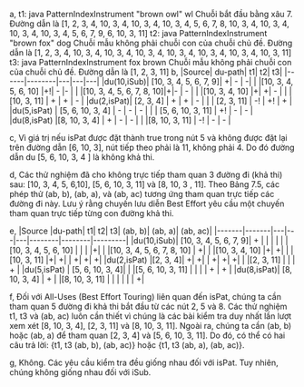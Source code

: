 a,
t1: java PatternIndexInstrument "brown owl" wl
Chuỗi bắt đầu bằng xâu 7.
Đường dẫn là [1, 2, 3, 4, 10, 3, 4, 10, 3, 4, 10, 3, 4, 5, 6, 7, 8, 10, 3, 4, 10,
3, 4, 10, 3, 4, 10, 3, 4, 5, 6, 7, 9, 6, 10, 3, 11]
t2: java PatternIndexInstrument "brown fox" dog
Chuỗi mẫu không phải chuỗi con của chuỗi chủ đề.
Đường dẫn là [1, 2, 3, 4, 10, 3, 4, 10, 3, 4, 10, 3, 4, 10, 3, 4, 10, 3, 4, 10,
3, 4, 10, 3, 11]
t3: java PatternIndexInstrument fox brown
Chuỗi mẫu không phải chuỗi con của chuỗi chủ đề.
Đường dẫn là [1, 2, 3, 11]
b,
|Source| du-path| t1| t2| t3|
|------|--------|---|---|---|
|du(10,iSub)| [10, 3, 4, 5, 6, 7, 9]| +| - | -|
|           |[10, 3, 4, 5, 6, 10]   |+!| - |- |
|           |[10, 3, 4, 5, 6, 7, 8, 10]|+|- | - |
|           |[10, 3, 4, 10] |+| +| - |
|           |[10, 3, 11] | + | + | - |
|du(2,isPat)| [2, 3, 4] | + | + | - |
|           | [2, 3, 11] | -! | +! | + |
|du(5,isPat) | [5, 6, 10, 3, 4] | - | - | - |
|            | [5, 6, 10, 3, 11] | +! | - | - |
|du(8,isPat) |[8, 10, 3, 4] | + | - | - |
|            |[8, 10, 3, 11] | -! | - | - |

c,
Vì giá trị nếu isPat được đặt thành true trong nút 5 và không được đặt lại trên đường dẫn [6, 10, 3], nút tiếp theo phải là 11, không phải 4. Do đó đường dẫn du [5, 6, 10, 3, 4 ] là không khả thi.

d,
Các thử nghiệm đã cho không trực tiếp tham quan 3 đường đi (khả thi) sau: [10, 3, 4, 5, 6,10], [5, 6, 10, 3, 11] và [8, 10, 3 , 11]. Theo Bảng 7.5, các phép thử (ab, b), (ab, a), và (ab, ac) tương ứng tham quan trực tiếp các đường đi này. Lưu ý rằng chuyến lưu diễn Best Effort yêu cầu một chuyến tham quan trực tiếp từng con đường khả thi.

e,
|Source |du-path| t1| t2| t3| (ab, b)| (ab, a)| (ab, ac)|
|-------|-------|---|---|---|--------|--------|---------|
|du(10,iSub)| [10, 3, 4, 5, 6, 7, 9]| + | | | |
| |[10, 3, 4, 5, 6, 10] | | | |+|
| |[10, 3, 4, 5, 6, 7, 8, 10] | +|
| |[10, 3, 4, 10] |+| +|
| |[10, 3, 11] |+| +| | +| +| +|
|du(2,isPat) |[2, 3, 4]| +| +| | +| +| +|
| |[2, 3, 11] | | | + |
|du(5,isPat) | [5, 6, 10, 3, 4]|
| |[5, 6, 10, 3, 11] | | | | + | + |
|du(8,isPat)| [8, 10, 3, 4] | +
| |[8, 10, 3, 11] | | | | | | +|

f,
Đối với All-Uses (Best Effort Touring) liên quan đến isPat, chúng ta cần tham quan 5 đường đi khả thi bắt đầu từ các nút 2, 5 và 8. Các thử nghiệm t1, t3 và (ab, ac) luôn cần thiết vì chúng là các bài kiểm tra duy nhất lần lượt xem xét [8, 10, 3, 4], [2, 3, 11] và [8, 10, 3, 11]. Ngoài ra, chúng ta cần (ab, b) hoặc (ab, a) để tham quan [2, 3, 4] và [5, 6, 10, 3, 11]. Do đó, có thể có hai câu trả lời: {t1, t3 (ab, b), (ab, ac)} hoặc {t1, t3 (ab, a), (ab, ac)}.

g,
Không. Các yêu cầu kiểm tra đều giống nhau đối với isPat. Tuy nhiên, chúng không giống nhau đối với iSub.